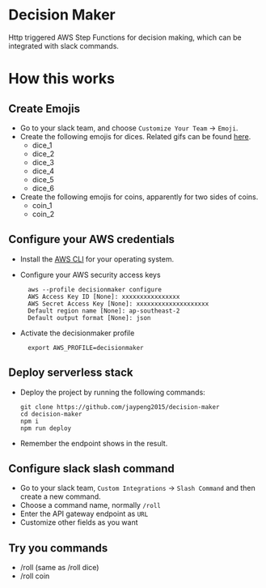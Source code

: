# Decision Maker

Http triggered AWS Step Functions for decision making, which can be integrated with slack commands.

# How this works

## Create Emojis

* Go to your slack team, and choose `Customize Your Team` -> `Emoji`.
* Create the following emojis for dices. Related gifs can be found [here](http://www.xiazaizhijia.com/rjjc/100199.html).
  * dice_1
  * dice_2
  * dice_3
  * dice_4
  * dice_5
  * dice_6
* Create the following emojis for coins, apparently for two sides of coins.
  * coin_1
  * coin_2

## Configure your AWS credentials

* Install the [AWS CLI](http://docs.aws.amazon.com/cli/latest/userguide/installing.html) for your operating system.
* Configure your AWS security access keys

  ```
    aws --profile decisionmaker configure
    AWS Access Key ID [None]: xxxxxxxxxxxxxxxx
    AWS Secret Access Key [None]: xxxxxxxxxxxxxxxxxxxx
    Default region name [None]: ap-southeast-2
    Default output format [None]: json
  ```

* Activate the decisionmaker profile

  ```
    export AWS_PROFILE=decisionmaker
  ```

## Deploy serverless stack

* Deploy the project by running the following commands:

  ```
  git clone https://github.com/jaypeng2015/decision-maker
  cd decision-maker
  npm i
  npm run deploy
  ```

* Remember the endpoint shows in the result.

## Configure slack slash command

* Go to your slack team, `Custom Integrations` -> `Slash Command` and then create a new command.
* Choose a command name, normally `/roll`
* Enter the API gateway endpoint as `URL`
* Customize other fields as you want

## Try you commands

* /roll (same as /roll dice)
* /roll coin
